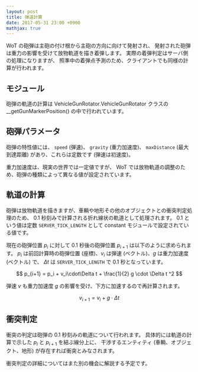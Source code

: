 ```yaml
---
layout: post
title: 弾道計算
date: 2017-05-31 23:00 +0900
mathjax: true
---
```

WoT の砲弾は主砲の付け根から主砲の方向に向けて発射され、
発射された砲弾は重力の影響を受けて放物軌道を描き着弾します。
実際の着弾判定はサーバ側の処理になりますが、
照準中の着弾点予測のため、クライアントでも同様の計算が行われます。


## モジュール

砲弾の軌道の計算は VehicleGunRotator.VehicleGunRotator クラスの __getGunMarkerPosition() の中で行われています。


## 砲弾パラメータ

砲弾の特性値には、
`speed` (弾速)、
`gravity` (重力加速度)、
`maxDistance` (最大到達距離)
があり、これらは定数です (弾速は初速度)。

重力加速度は、現実の世界では一定値ですが、
WoT では放物軌道の調整のため、砲弾の種類によって異なる値が設定されています。


## 軌道の計算

砲弾は放物軌道を描きますが、車輌や地形その他のオブジェクトとの衝突判定処理のため、
0.1 秒刻みで計算される折れ線状の軌道として処理されます。
0.1 という値は定数 `SERVER_TICK_LENGTH` として constant モジュールで設定されている値です。

現在の砲弾位置 $p_i$ に対して 0.1 秒後の砲弾位置 $p_{i+1}$ は以下のように求められます。
$p_i$ は前回計算時の砲弾位置 (座標)、$v_i$ は弾速 (ベクトル)、$g$ は重力加速度 (ベクトル) で、
$\Delta t$ は `SERVER_TICK_LENGTH` で 0.1 秒となっています。

$$
p_{i+1} = p_i + v_i\cdot\Delta t + \frac{1}{2} g \cdot \Delta t ^2
$$

弾速 $v$ も重力加速度 $g$ の影響を受け、下方に加速するので再計算されます。

$$
v_{i+1} = v_i + g \cdot\Delta t
$$


## 衝突判定

衝突の判定は砲弾の 0.1 秒刻みの軌道について行われます。
具体的には軌道の計算で示した $p_i$ と $p_{i+1}$ を結ぶ線分上に、
干渉するエンティティ (車輌、オブジェクト、地形) が存在すれば衝突とみなされます。

衝突判定の詳細についてはまた別の機会に解説する予定です。

